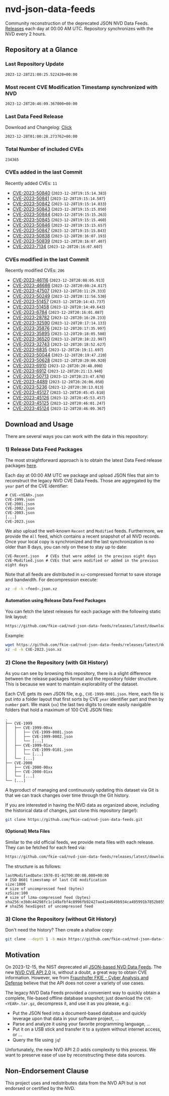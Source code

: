 # nvd-json-data-feeds

Community reconstruction of the deprecated JSON NVD Data Feeds. 
[Releases](https://github.com/fkie-cad/nvd-json-data-feeds/releases/latest) each day at 00:00 AM UTC.
Repository synchronizes with the NVD every 2 hours.

## Repository at a Glance

### Last Repository Update

```plain
2023-12-28T21:00:25.522420+00:00
```

### Most recent CVE Modification Timestamp synchronized with NVD

```plain
2023-12-28T20:46:09.367000+00:00
```

### Last Data Feed Release

Download and Changelog: [Click](https://github.com/fkie-cad/nvd-json-data-feeds/releases/latest)

```plain
2023-12-28T01:00:28.273762+00:00
```

### Total Number of included CVEs

```plain
234365
```

### CVEs added in the last Commit

Recently added CVEs: `11`

* [CVE-2023-50840](CVE-2023/CVE-2023-508xx/CVE-2023-50840.json) (`2023-12-28T19:15:14.383`)
* [CVE-2023-50841](CVE-2023/CVE-2023-508xx/CVE-2023-50841.json) (`2023-12-28T19:15:14.587`)
* [CVE-2023-50842](CVE-2023/CVE-2023-508xx/CVE-2023-50842.json) (`2023-12-28T19:15:14.833`)
* [CVE-2023-50843](CVE-2023/CVE-2023-508xx/CVE-2023-50843.json) (`2023-12-28T19:15:15.050`)
* [CVE-2023-50844](CVE-2023/CVE-2023-508xx/CVE-2023-50844.json) (`2023-12-28T19:15:15.263`)
* [CVE-2023-50845](CVE-2023/CVE-2023-508xx/CVE-2023-50845.json) (`2023-12-28T19:15:15.460`)
* [CVE-2023-50846](CVE-2023/CVE-2023-508xx/CVE-2023-50846.json) (`2023-12-28T19:15:15.657`)
* [CVE-2023-50847](CVE-2023/CVE-2023-508xx/CVE-2023-50847.json) (`2023-12-28T19:15:15.843`)
* [CVE-2023-50838](CVE-2023/CVE-2023-508xx/CVE-2023-50838.json) (`2023-12-28T20:16:07.193`)
* [CVE-2023-50839](CVE-2023/CVE-2023-508xx/CVE-2023-50839.json) (`2023-12-28T20:16:07.407`)
* [CVE-2023-7134](CVE-2023/CVE-2023-71xx/CVE-2023-7134.json) (`2023-12-28T20:16:07.607`)


### CVEs modified in the last Commit

Recently modified CVEs: `206`

* [CVE-2023-46116](CVE-2023/CVE-2023-461xx/CVE-2023-46116.json) (`2023-12-28T20:08:05.913`)
* [CVE-2023-46686](CVE-2023/CVE-2023-466xx/CVE-2023-46686.json) (`2023-12-28T20:08:24.817`)
* [CVE-2023-47507](CVE-2023/CVE-2023-475xx/CVE-2023-47507.json) (`2023-12-28T20:11:29.333`)
* [CVE-2023-50249](CVE-2023/CVE-2023-502xx/CVE-2023-50249.json) (`2023-12-28T20:11:56.530`)
* [CVE-2023-51457](CVE-2023/CVE-2023-514xx/CVE-2023-51457.json) (`2023-12-28T20:14:43.737`)
* [CVE-2023-51458](CVE-2023/CVE-2023-514xx/CVE-2023-51458.json) (`2023-12-28T20:14:49.643`)
* [CVE-2023-6784](CVE-2023/CVE-2023-67xx/CVE-2023-6784.json) (`2023-12-28T20:16:01.087`)
* [CVE-2023-28782](CVE-2023/CVE-2023-287xx/CVE-2023-28782.json) (`2023-12-28T20:16:20.233`)
* [CVE-2023-32590](CVE-2023/CVE-2023-325xx/CVE-2023-32590.json) (`2023-12-28T20:17:14.133`)
* [CVE-2023-35876](CVE-2023/CVE-2023-358xx/CVE-2023-35876.json) (`2023-12-28T20:17:35.997`)
* [CVE-2023-35895](CVE-2023/CVE-2023-358xx/CVE-2023-35895.json) (`2023-12-28T20:18:05.580`)
* [CVE-2023-36520](CVE-2023/CVE-2023-365xx/CVE-2023-36520.json) (`2023-12-28T20:18:22.997`)
* [CVE-2023-32743](CVE-2023/CVE-2023-327xx/CVE-2023-32743.json) (`2023-12-28T20:18:52.627`)
* [CVE-2023-6835](CVE-2023/CVE-2023-68xx/CVE-2023-6835.json) (`2023-12-28T20:19:11.697`)
* [CVE-2023-50044](CVE-2023/CVE-2023-500xx/CVE-2023-50044.json) (`2023-12-28T20:19:47.220`)
* [CVE-2023-50628](CVE-2023/CVE-2023-506xx/CVE-2023-50628.json) (`2023-12-28T20:20:00.920`)
* [CVE-2023-6910](CVE-2023/CVE-2023-69xx/CVE-2023-6910.json) (`2023-12-28T20:20:48.090`)
* [CVE-2023-6912](CVE-2023/CVE-2023-69xx/CVE-2023-6912.json) (`2023-12-28T20:21:13.940`)
* [CVE-2023-50713](CVE-2023/CVE-2023-507xx/CVE-2023-50713.json) (`2023-12-28T20:23:47.670`)
* [CVE-2023-4489](CVE-2023/CVE-2023-44xx/CVE-2023-4489.json) (`2023-12-28T20:26:06.050`)
* [CVE-2023-5236](CVE-2023/CVE-2023-52xx/CVE-2023-5236.json) (`2023-12-28T20:38:13.013`)
* [CVE-2023-45127](CVE-2023/CVE-2023-451xx/CVE-2023-45127.json) (`2023-12-28T20:45:45.610`)
* [CVE-2023-45126](CVE-2023/CVE-2023-451xx/CVE-2023-45126.json) (`2023-12-28T20:45:53.457`)
* [CVE-2023-45125](CVE-2023/CVE-2023-451xx/CVE-2023-45125.json) (`2023-12-28T20:46:01.247`)
* [CVE-2023-45124](CVE-2023/CVE-2023-451xx/CVE-2023-45124.json) (`2023-12-28T20:46:09.367`)


## Download and Usage

There are several ways you can work with the data in this repository:

### 1) Release Data Feed Packages

The most straightforward approach is to obtain the latest Data Feed release packages [here](https://github.com/fkie-cad/nvd-json-data-feeds/releases/latest).

Each day at 00:00 AM UTC we package and upload JSON files that aim to reconstruct the legacy NVD CVE Data Feeds.
Those are aggregated by the `year` part of the CVE identifier:

```
# CVE-<YEAR>.json
CVE-1999.json
CVE-2001.json
CVE-2002.json
CVE-2003.json
[...]
CVE-2023.json
```

We also upload the well-known `Recent` and `Modified` feeds.
Furthermore, we provide the `All` feed, which contains a recent snapshot of all NVD records.
Once your local copy is synchronized and the last synchronization is no older than 8 days, you can rely on these to stay up to date:

```plain
CVE-Recent.json   # CVEs that were added in the previous eight days
CVE-Modified.json # CVEs that were modified or added in the previous eight days
```

Note that all feeds are distributed in `xz`-compressed format to save storage and bandwidth.
For decompression execute:

```sh
xz -d -k <feed>.json.xz
```


#### Automation using Release Data Feed Packages

You can fetch the latest releases for each package with the following static link layout:

```sh
https://github.com/fkie-cad/nvd-json-data-feeds/releases/latest/download/CVE-<YEAR>.json.xz
```

Example:

```sh
wget https://github.com/fkie-cad/nvd-json-data-feeds/releases/latest/download/CVE-2023.json.xz
xz -d -k CVE-2023.json.xz
```



### 2) Clone the Repository (with Git History)

As you can see by browsing this repository, there is a slight difference between the release packages format and the repository folder structure.
This is because we want to maintain explorability of the dataset.

Each CVE gets its own JSON file, e.g., `CVE-1999-0001.json`.
Here, each file is put into a folder layout that first sorts by CVE `year` identifier part and then by `number` part.
We mask (`xx`) the last two digits to create easily navigable folders that hold a maximum of 100 CVE JSON files:

```plain
.
├── CVE-1999
│   ├── CVE-1999-00xx
│   │   ├── CVE-1999-0001.json
│   │   ├── CVE-1999-0002.json
│   │   └── [...]
│   ├── CVE-1999-01xx
│   │   ├── CVE-1999-0101.json
│   │   └── [...]
│   └── [...]
├── CVE-2000
│   ├── CVE-2000-00xx
│   ├── CVE-2000-01xx
│   └── [...]
└── [...]
```

A byproduct of managing and continuously updating this dataset via Git is that we can track changes over time through the Git history.

If you are interested in having the NVD data as organized above, including the historical data of changes, just clone this repository (large!):

```sh
git clone https://github.com/fkie-cad/nvd-json-data-feeds.git
```

#### (Optional) Meta Files

Similar to the old official feeds, we provide meta files with each release. They can be fetched for each feed via:

```sh
https://github.com/fkie-cad/nvd-json-data-feeds/releases/latest/download/CVE-<YEAR>.meta
```

The structure is as follows:

```plain
lastModifiedDate:1970-01-01T00:00:00.000+00:00                          # ISO 8601 timestamp of last CVE modification
size:1000                                                               # size of uncompressed feed (bytes)
xzSize:100                                                              # size of lzma-compressed feed (bytes)
sha256:e3b0c44298fc1c149afbf4c8996fb92427ae41e4649b934ca495991b7852b855 # sha256 hexdigest of uncompressed feed
```


### 3) Clone the Repository (without Git History)

Don't need the history? Then create a shallow copy:

```sh
git clone --depth 1 -b main https://github.com/fkie-cad/nvd-json-data-feeds.git
```

## Motivation

On 2023-12-15, the NIST deprecated all [JSON-based NVD Data Feeds](https://nvd.nist.gov/vuln/data-feeds#divRetirementBanner-1).
The new [NVD CVE API 2.0](https://nvd.nist.gov/developers/vulnerabilities) is, without a doubt, a great way to obtain CVE information.
However, we from [Fraunhofer FKIE - Cyber Analysis and Defense](https://www.fkie.fraunhofer.de/en/departments/cad.html) believe that the API does not cover a variety of use cases.

The legacy NVD Data Feeds provided a convenient way to quickly obtain a complete, file-based offline database snapshot; just download the `CVE-<YEAR>.tar.gz`, decompress it, and use it as you please, e.g.:

* Put the JSON feed into a document-based database and quickly leverage upon that data in your software project, ...
* Parse and analyze it using your favorite programming language, ...
* Put it on a USB stick and transfer it to a system without internet access, or ...
* Query the file using `jq`!

Unfortunately, the new NVD API 2.0 adds complexity to this process.
We want to preserve ease of use by reconstructing these data sources.

## Non-Endorsement Clause

This project uses and redistributes data from the NVD API but is not endorsed or certified by the NVD.